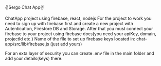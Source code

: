 ✌️Sergo Chat App✌️

ChatApp project using firebase, react, nodejs
For the project to work you need to sign up with firebase first and create a new project with Autentication, Firestore DB and Storage. 
After that you must connect your firebase to your project using firebase docs(you need your apiKey, domain, projectId etc.) 
Name of the file to set up firebase keys located in: chat-app/src/lib/firebase.js (just add yours)

For an exta layer of security you can create .env file in the main folder and add your details(keys) there.
